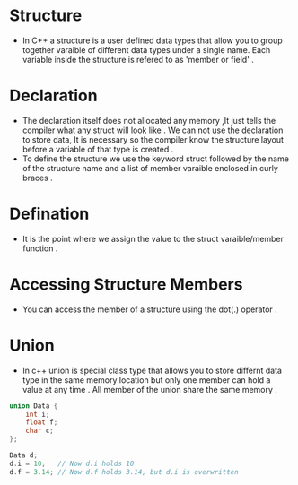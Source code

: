 # Structure 
- In C++ a structure is a user defined data types that allow you to group together varaible of different data types under a single name. Each variable inside the structure is refered to as 'member or field' .
# Declaration 
- The declaration itself does not allocated any memory ,It just tells the compiler what any struct will look like . We can not use the declaration to store data, It is necessary so the compiler know the structure layout before a variable of that type is created .
- To define the structure we use the keyword struct followed by the name of the structure name and a list of member varaible enclosed in curly braces .
 # Defination 
- It is the point where we assign the value to the struct varaible/member function .


# Accessing Structure Members 
- You can access the member of a structure using the dot(.) operator .



# Union 
- In c++ union is special class type that allows you to store differnt  data type in the same memory location but only one member can hold a value at any time . All member of the union share the same memory .
```c++
union Data {
    int i;
    float f;
    char c;
};

Data d;
d.i = 10;   // Now d.i holds 10
d.f = 3.14; // Now d.f holds 3.14, but d.i is overwritten
```